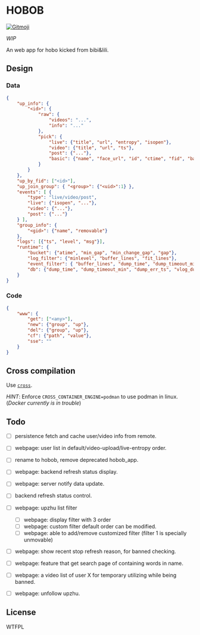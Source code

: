 
# HOBOB

<a href="https://gitmoji.dev">
  <img src="https://img.shields.io/badge/gitmoji-%20😜%20😍-FFDD67.svg?style=flat-square" alt="Gitmoji">
</a>

*WIP*

An web app for hobo kicked from bibi&lili.


## Design

### Data

```json
{
    "up_info": {
        "<id>": {
            "raw": {
                "videos": "...",
                "info": "..."
            },
            "pick": {
                "live": {"title", "url", "entropy", "isopen"},
                "video": {"title", "url", "ts"},
                "post": {"..."},
                "basic": {"name", "face_url", "id", "ctime", "fid", "ban"}
            }
        }
    },
    "up_by_fid": ["<id>"],
    "up_join_group": { "<group>": {"<uid>":1} },
    "events": [ {
        "type": "live/video/post",
        "live": {"isopen", "..."},
        "video": {"..."},
        "post": {"..."}
    } ],
    "group_info": {
        "<gid>": {"name", "removable"}
    },
    "logs": [{"ts", "level", "msg"}],
    "runtime": {
        "bucket": {"atime", "min_gap", "min_change_gap", "gap"},
        "log_filter": {"minlevel", "buffer_lines", "fit_lines"},
        "event_filter": { "buffer_lines", "dump_time", "dump_timeout_min"},
        "db": {"dump_time", "dump_timeout_min", "dump_err_ts", "vlog_dump_gap_sec"}
    }
}
```

### Code

```json
{
    "www": {
        "get": ["<any>"],
        "new": {"group", "up"},
        "del": {"group", "up"},
        "cf": {"path", "value"},
        "sse": ""
    }
}
```

## Cross compilation

Use [`cross`](https://github.com/cross-rs/cross).

*HINT*: Enforce `CROSS_CONTAINER_ENGINE=podman` to use podman in linux. (*Docker currently is in trouble*)

## Todo

- [ ] persistence fetch and cache user/video info from remote.
- [ ] webpage: user list in default/video-upload/live-entropy order.
- [ ] rename to hobob, remove deprecated hobob\_app.
- [ ] webpage: backend refresh status display.
- [ ] webpage: server notify data update.
- [ ] backend refresh status control.
- [ ] webpage: upzhu list filter
    - [ ] webpage: display filter with 3 order
    - [ ] webpage: custom filter default order can be modified.
    - [ ] webpage: able to add/remove customized filter (filter 1 is specially unmovable)
- [ ] webpage: show recent stop refresh reason, for banned checking.
- [ ] webpage: feature that get search page of containing words in name.
- [ ] webpage: a video list of user X for temporary utilizing while being banned.
- [ ] webpage: unfollow upzhu.


## License

<a href="http://www.wtfpl.net/"><img
       src="http://www.wtfpl.net/wp-content/uploads/2012/12/wtfpl-badge-4.png"
       width="80" height="15" alt="WTFPL" /></a>

